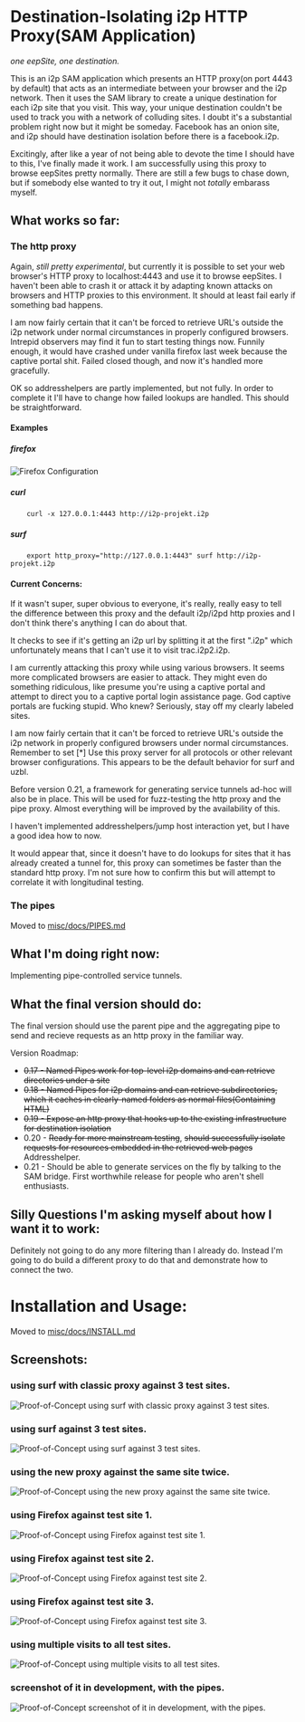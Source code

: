Destination-Isolating i2p HTTP Proxy(SAM Application)
=====================================================

*one eepSite, one destination.*

This is an i2p SAM application which presents an HTTP proxy(on port 4443 by
default) that acts as an intermediate between your browser and the i2p network.
Then it uses the SAM library to create a unique destination for each i2p site
that you visit. This way, your unique destination couldn't be used to track you
with a network of colluding sites. I doubt it's a substantial problem right now
but it might be someday. Facebook has an onion site, and i2p should have
destination isolation before there is a facebook.i2p.

Excitingly, after like a year of not being able to devote the time I should
have to this, I've finally made it work. I am successfully using this proxy to
browse eepSites pretty normally. There are still a few bugs to chase down, but
if somebody else wanted to try it out, I might not *totally* embarass myself.

What works so far:
------------------

### The http proxy

Again, *still pretty experimental*, but currently it is possible to set
your web browser's HTTP proxy to localhost:4443 and use it to browse eepSites.
I haven't been able to crash it or attack it by adapting known attacks on
browsers and HTTP proxies to this environment. It should at least fail early if
something bad happens.

I am now fairly certain that it can't be forced to retrieve URL's outside the
i2p network under normal circumstances in properly configured browsers. Intrepid
observers may find it fun to start testing things now. Funnily enough, it would
have crashed under vanilla firefox last week because the captive portal shit.
Failed closed though, and now it's handled more gracefully.

OK so addresshelpers are partly implemented, but not fully. In order to complete
it I'll have to change how failed lookups are handled. This should be
straightforward.

#### Examples

##### firefox

![Firefox Configuration](/eyedeekay/si-i2p-plugin/raw/master/misc/firefox.png)

##### curl

        curl -x 127.0.0.1:4443 http://i2p-projekt.i2p

##### surf

        export http_proxy="http://127.0.0.1:4443" surf http://i2p-projekt.i2p

#### Current Concerns:

If it wasn't super, super obvious to everyone, it's really, really easy to tell
the difference between this proxy and the default i2p/i2pd http proxies and I
don't think there's anything I can do about that.

It checks to see if it's getting an i2p url by splitting it at the first ".i2p"
which unfortunately means that I can't use it to visit trac.i2p2.i2p.

I am currently attacking this proxy while using various browsers. It seems more
complicated browsers are easier to attack. They might even do something
ridiculous, like presume you're using a captive portal and attempt to direct
you to a captive portal login assistance page. God captive portals are fucking
stupid. Who knew? Seriously, stay off my clearly labeled sites.

I am now fairly certain that it can't be forced to retrieve URL's outside the
i2p network in properly configured browsers under normal circumstances. Remember
to set [*] Use this proxy server for all protocols or other relevant browser
configurations. This appears to be the default behavior for surf and uzbl.

Before version 0.21, a framework for generating service tunnels ad-hoc will also
be in place. This will be used for fuzz-testing the http proxy and the pipe
proxy. Almost everything will be improved by the availability of this.

I haven't implemented addresshelpers/jump host interaction yet, but I have a
good idea how to now.

It would appear that, since it doesn't have to do lookups for sites that it has
already created a tunnel for, this proxy can sometimes be faster than the
standard http proxy. I'm not sure how to confirm this but will attempt to
correlate it with longitudinal testing.

### The pipes

Moved to [misc/docs/PIPES.md](/eyedeekay/si-i2p-plugin/tree/master/misc/docs/PIPES.md)

What I'm doing right now:
-------------------------

Implementing pipe-controlled service tunnels.

What the final version should do:
---------------------------------

The final version should use the parent pipe and the aggregating pipe to send
and recieve requests as an http proxy in the familiar way.

Version Roadmap:

  * ~~0.17 - Named Pipes work for top-level i2p domains and can retrieve~~
   ~~directories under a site~~
  * ~~0.18 - Named Pipes for i2p domains and can retrieve subdirectories,~~
   ~~which it caches in clearly-named folders as normal files(Containing HTML)~~
  * ~~0.19 - Expose an http proxy that hooks up to the existing infrastructure~~
   ~~for destination isolation~~
  * 0.20 - ~~Ready for more mainstream testing~~, ~~should successfully isolate~~
   ~~requests for resources embedded in the retrieved web pages~~ Addresshelper.
  * 0.21 - Should be able to generate services on the fly by talking to the SAM
  bridge. First worthwhile release for people who aren't shell enthusiasts.

Silly Questions I'm asking myself about how I want it to work:
--------------------------------------------------------------

Definitely not going to do any more filtering than I already do. Instead I'm
going to do build a different proxy to do that and demonstrate how to connect
the two.

Installation and Usage:
=======================

Moved to [misc/docs/INSTALL.md](/eyedeekay/si-i2p-plugin/tree/master/misc/docs/INSTALL.md)

Screenshots:
------------

### using surf with classic proxy against 3 test sites.

![Proof-of-Concept using surf with classic proxy against 3 test sites.](/eyedeekay/si-i2p-plugin/raw/master/misc/screenshot-classic.png)

### using surf against 3 test sites.

![Proof-of-Concept using surf against 3 test sites.](/eyedeekay/si-i2p-plugin/raw/master/misc/screenshot-browser.png)

### using the new proxy against the same site twice.

![Proof-of-Concept using the new proxy against the same site twice.](/eyedeekay/si-i2p-plugin/raw/master/misc/screenshot-browser-samesite.png)

### using Firefox against test site 1.

![Proof-of-Concept using Firefox against test site 1.](/eyedeekay/si-i2p-plugin/raw/master/misc/screenshot-firefox-1.png)

### using Firefox against test site 2.

![Proof-of-Concept using Firefox against test site 2.](/eyedeekay/si-i2p-plugin/raw/master/misc/screenshot-firefox-2.png)

### using Firefox against test site 3.

![Proof-of-Concept using Firefox against test site 3.](/eyedeekay/si-i2p-plugin/raw/master/misc/screenshot-firefox-3.png)

### using multiple visits to all test sites.

![Proof-of-Concept using multiple visits to all test sites.](/eyedeekay/si-i2p-plugin/raw/master/misc/screenshot-multivisit.png)

### screenshot of it in development, with the pipes.

![Proof-of-Concept screenshot of it in development, with the pipes.](/eyedeekay/si-i2p-plugin/raw/master/misc/screenshot-pipes.png)
